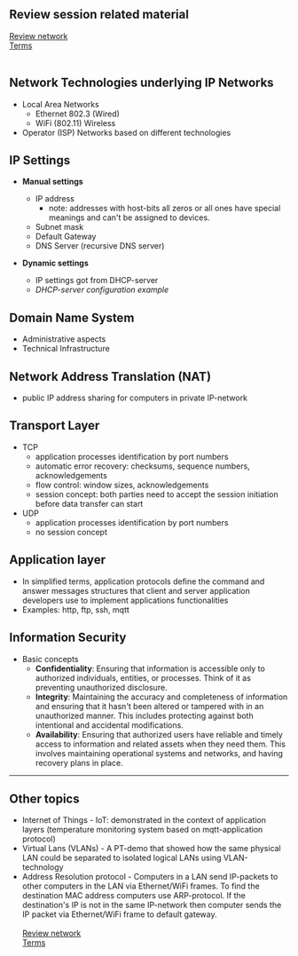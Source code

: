 ## Review session related material  

[Review network](reviewnetwork.md)   
[Terms](https://lxcentria.westeurope.cloudapp.azure.com/courses/ipnetworks/#_Toc77593365)  <br><br>
## Network Technologies underlying IP Networks
- Local Area Networks
  - Ethernet 802.3 (Wired)
  - WiFi (802.11) Wireless
- Operator (ISP) Networks based on different technologies


## IP Settings
- **Manual settings**
  - IP address  
    - note: addresses with host-bits all zeros or all ones have special meanings and can't be assigned to devices.
  - Subnet mask
  - Default Gateway
  - DNS Server (recursive DNS server)

- **Dynamic settings**
  - IP settings got from DHCP-server
  - _DHCP-server configuration example_

## Domain Name System
- Administrative aspects
- Technical Infrastructure

## Network Address Translation (NAT)
- public IP address sharing for computers in private IP-network

## Transport Layer
- TCP
  - application processes identification by port numbers
  - automatic error recovery: checksums, sequence numbers, acknowledgements
  - flow control: window sizes, acknowledgements
  - session concept: both parties need to accept the session initiation before data transfer can start
- UDP
  - application processes identification by port numbers
  - no session concept
 
## Application layer
- In simplified terms, application protocols define the command and answer messages structures that client and server application developers use to implement applications functionalities
- Examples: http, ftp, ssh, mqtt

## Information Security  
- Basic concepts
  - **Confidentiality**: Ensuring that information is accessible only to authorized individuals, entities, or processes. Think of it as preventing unauthorized disclosure.
  - **Integrity**: Maintaining the accuracy and completeness of information and ensuring that it hasn't been altered or tampered with in an unauthorized manner. This includes protecting against both intentional and accidental modifications.
  - **Availability**: Ensuring that authorized users have reliable and timely access to information and related assets when they need them. This involves maintaining operational systems and networks, and having recovery plans in place.
 
-----

## Other topics
- Internet of Things - IoT: demonstrated in the context of application layers (temperature monitoring system based on mqtt-application protocol)
- Virtual Lans (VLANs) - A PT-demo that showed how the same physical LAN could be separated to isolated logical LANs using VLAN-technology
- Address Resolution protocol - Computers in a LAN send IP-packets to other computers in the LAN via Ethernet/WiFi frames. To find the destination MAC address computers use ARP-protocol. If the destination's IP is not in the same IP-network then computer sends the IP packet via Ethernet/WiFi frame to default gateway.
<br><br>
[Review network](reviewnetwork.md)   
[Terms](https://lxcentria.westeurope.cloudapp.azure.com/courses/ipnetworks/#_Toc77593365)  

